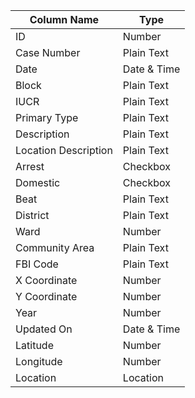 <table class="table table-borderless table-condensed table-discrete schema-table">

<thead>

<tr>

<th scope="col" class="column-name">Column Name</th>

<th scope="col" class="column-type">Type</th>

</tr>

</thead>

<tbody>

<tr class="column-summary" data-column="id" aria-expanded="false" aria-haspopup="true" role="link" tabindex="0">

<td class="column-name" scope="row">ID</td>

<td class="column-type">

<div><span aria-hidden="true" class="icon icon-number"></span><span class="type-name" data-name="number">Number</span></div>

</td>

<tr class="column-summary" data-column="case_number" aria-expanded="false" aria-haspopup="true" role="link" tabindex="0">

<td class="column-name" scope="row">Case Number</td>

<td class="column-type">

<div><span aria-hidden="true" class="icon icon-text"></span><span class="type-name" data-name="text">Plain Text</span></div>

</td>

</tr>

<tr class="column-summary" data-column="date" aria-expanded="false" aria-haspopup="true" role="link" tabindex="0">

<td class="column-name" scope="row">Date</td>

<td class="column-type">

<div><span aria-hidden="true" class="icon icon-date"></span><span class="type-name" data-name="calendar_date">Date & Time</span></div>

</td>

</tr>

<tr class="column-summary" data-column="block" aria-expanded="false" aria-haspopup="true" role="link" tabindex="0">

<td class="column-name" scope="row">Block</td>

<td class="column-type">

<div><span aria-hidden="true" class="icon icon-text"></span><span class="type-name" data-name="text">Plain Text</span></div>

</td>

</tr>

<tr class="column-summary" data-column="iucr" aria-expanded="false" aria-haspopup="true" role="link" tabindex="0">

<td class="column-name" scope="row">IUCR</td>

<td class="column-type">

<div><span aria-hidden="true" class="icon icon-text"></span><span class="type-name" data-name="text">Plain Text</span></div>

</td>

</tr>

<tr class="column-summary" data-column="primary_type" aria-expanded="false" aria-haspopup="true" role="link" tabindex="0">

<td class="column-name" scope="row">Primary Type</td>

<td class="column-type">

<div><span aria-hidden="true" class="icon icon-text"></span><span class="type-name" data-name="text">Plain Text</span></div>

</td>

</tr>

<tr class="column-summary" data-column="description" aria-expanded="false" aria-haspopup="true" role="link" tabindex="0">

<td class="column-name" scope="row">Description</td>

<td class="column-type">

<div><span aria-hidden="true" class="icon icon-text"></span><span class="type-name" data-name="text">Plain Text</span></div>

</td>

<tr class="column-summary" data-column="location_description" aria-expanded="false" aria-haspopup="true" role="link" tabindex="0">

<td class="column-name" scope="row">Location Description</td>

<td class="column-type">

<div><span aria-hidden="true" class="icon icon-text"></span><span class="type-name" data-name="text">Plain Text</span></div>

</td>

</tr>

<tr class="column-summary" data-column="arrest" aria-expanded="false" aria-haspopup="true" role="link" tabindex="0">

<td class="column-name" scope="row">Arrest</td>

<td class="column-type">

<div><span aria-hidden="true" class="icon icon-check"></span><span class="type-name" data-name="checkbox">Checkbox</span></div>

</td>

</tr>

<tr class="column-summary" data-column="domestic" aria-expanded="false" aria-haspopup="true" role="link" tabindex="0">

<td class="column-name" scope="row">Domestic</td>

<td class="column-type">

<div><span aria-hidden="true" class="icon icon-check"></span><span class="type-name" data-name="checkbox">Checkbox</span></div>

</td>

</tr>

<tr class="column-summary" data-column="beat" aria-expanded="false" aria-haspopup="true" role="link" tabindex="0">

<td class="column-name" scope="row">Beat</td>

<td class="column-type">

<div><span aria-hidden="true" class="icon icon-text"></span><span class="type-name" data-name="text">Plain Text</span></div>

</td>

</tr>

<tr class="column-summary" data-column="district" aria-expanded="false" aria-haspopup="true" role="link" tabindex="0">

<td class="column-name" scope="row">District</td>

<td class="column-type">

<div><span aria-hidden="true" class="icon icon-text"></span><span class="type-name" data-name="text">Plain Text</span></div>

</td>

</tr>

<tr class="column-summary" data-column="ward" aria-expanded="false" aria-haspopup="true" role="link" tabindex="0">

<td class="column-name" scope="row">Ward</td>

<td class="column-type">

<div><span aria-hidden="true" class="icon icon-number"></span><span class="type-name" data-name="number">Number</span></div>

</td>

</tr>

<tr class="column-summary" data-column="community_area" aria-expanded="false" aria-haspopup="true" role="link" tabindex="0">

<td class="column-name" scope="row">Community Area</td>

<td class="column-type">

<div><span aria-hidden="true" class="icon icon-text"></span><span class="type-name" data-name="text">Plain Text</span></div>

</td>

</tr>

<tr class="column-summary" data-column="fbi_code" aria-expanded="false" aria-haspopup="true" role="link" tabindex="0">

<td class="column-name" scope="row">FBI Code</td>

<td class="column-type">

<div><span aria-hidden="true" class="icon icon-text"></span><span class="type-name" data-name="text">Plain Text</span></div>

</td>

</tr>

<tr class="column-summary" data-column="x_coordinate" aria-expanded="false" aria-haspopup="true" role="link" tabindex="0">

<td class="column-name" scope="row">X Coordinate</td>

<td class="column-type">

<div><span aria-hidden="true" class="icon icon-number"></span><span class="type-name" data-name="number">Number</span></div>

</td>

</tr>

<tr class="column-summary" data-column="y_coordinate" aria-expanded="false" aria-haspopup="true" role="link" tabindex="0">

<td class="column-name" scope="row">Y Coordinate</td>

<td class="column-type">

<div><span aria-hidden="true" class="icon icon-number"></span><span class="type-name" data-name="number">Number</span></div>

</td>

</tr>

<tr class="column-summary" data-column="year" aria-expanded="false" aria-haspopup="true" role="link" tabindex="0">

<td class="column-name" scope="row">Year</td>

<td class="column-type">

<div><span aria-hidden="true" class="icon icon-number"></span><span class="type-name" data-name="number">Number</span></div>

</td>

</tr>

<tr class="column-summary" data-column="updated_on" aria-expanded="false" aria-haspopup="true" role="link" tabindex="0">

<td class="column-name" scope="row">Updated On</td>

<td class="column-type">

<div><span aria-hidden="true" class="icon icon-date"></span><span class="type-name" data-name="calendar_date">Date & Time</span></div>

</td>

</tr>

<tr class="column-summary" data-column="latitude" aria-expanded="false" aria-haspopup="true" role="link" tabindex="0">

<td class="column-name" scope="row">Latitude</td>

<td class="column-type">

<div><span aria-hidden="true" class="icon icon-number"></span><span class="type-name" data-name="number">Number</span></div>

</td>

</tr>

<tr class="column-summary" data-column="longitude" aria-expanded="false" aria-haspopup="true" role="link" tabindex="0">

<td class="column-name" scope="row">Longitude</td>

<td class="column-type">

<div><span aria-hidden="true" class="icon icon-number"></span><span class="type-name" data-name="number">Number</span></div>

</td>

</tr>

<tr class="column-summary" data-column="location" aria-expanded="false" aria-haspopup="true" role="link" tabindex="0">

<td class="column-name" scope="row">Location</td>

<td class="column-type">

<div><span aria-hidden="true" class="icon icon-map"></span><span class="type-name" data-name="location">Location</span></div>

</td>

</tr>

</tbody>

</table>
